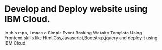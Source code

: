 # Develop and Deploy website using IBM Cloud.

In this repo, I made a Simple Event Booking Website Template Using Frontend skills like Html,Css,Javascript,Bootstrap,jquery and deploy it using IBM Cloud.


